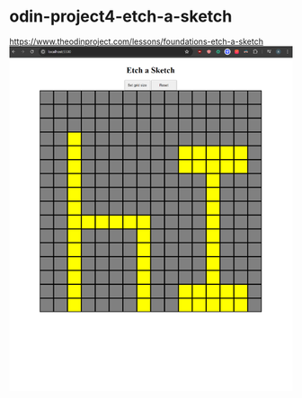 # odin-project4-etch-a-sketch
https://www.theodinproject.com/lessons/foundations-etch-a-sketch
![](image.png)

